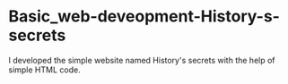 # Basic_web-deveopment-History-s-secrets
I developed the simple website named History's secrets with the help of simple HTML code.
